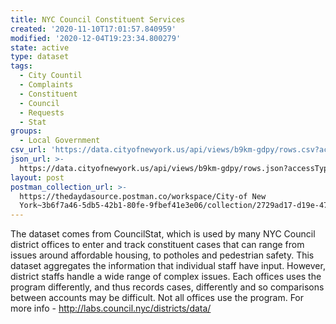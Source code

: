 ```yaml
---
title: NYC Council Constituent Services
created: '2020-11-10T17:01:57.840959'
modified: '2020-12-04T19:23:34.800279'
state: active
type: dataset
tags:
  - City Countil
  - Complaints
  - Constituent
  - Council
  - Requests
  - Stat
groups:
  - Local Government
csv_url: 'https://data.cityofnewyork.us/api/views/b9km-gdpy/rows.csv?accessType=DOWNLOAD'
json_url: >-
  https://data.cityofnewyork.us/api/views/b9km-gdpy/rows.json?accessType=DOWNLOAD
layout: post
postman_collection_url: >-
  https://thedaydasource.postman.co/workspace/City-of New
  York~3b6f7a46-5db5-42b1-80fe-9fbef41e3e06/collection/2729ad17-d19e-47e5-a7b8-637498a523d2
---
```

The dataset comes from CouncilStat, which is used by many NYC Council district offices to enter and track constituent cases that can range from issues around affordable housing, to potholes and pedestrian safety. This dataset aggregates the information that individual staff have input. However, district staffs handle a wide range of complex issues. Each offices uses the program differently, and thus records cases, differently and so comparisons between accounts may be difficult. Not all offices use the program. For more info - http://labs.council.nyc/districts/data/
